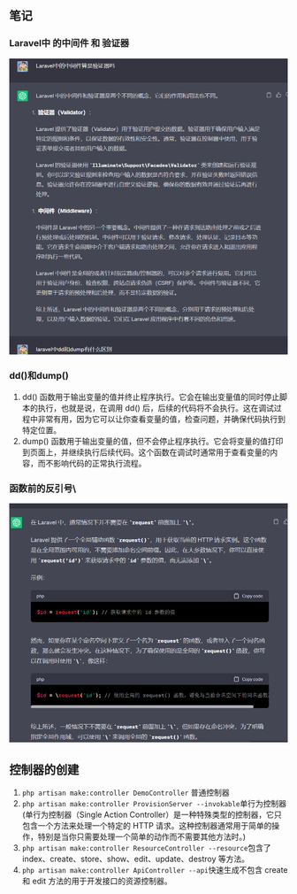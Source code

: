 ## 笔记
### Laravel中 的中间件 和 验证器
![img_1.png](img_1.png)
### dd()和dump()
1. dd() 函数用于输出变量的值并终止程序执行。它会在输出变量值的同时停止脚本的执行，也就是说，在调用 dd() 后，后续的代码将不会执行。这在调试过程中非常有用，因为它可以让你查看变量的值，检查问题，并确保代码执行到特定位置。
2. dump() 函数用于输出变量的值，但不会停止程序执行。它会将变量的值打印到页面上，并继续执行后续代码。这个函数在调试时通常用于查看变量的内容，而不影响代码的正常执行流程。

### 函数前的反引号\
![img_2.png](img_2.png)

## 控制器的创建
1. `php artisan make:controller DemoController` 普通控制器
2. `php artisan make:controller ProvisionServer --invokable`单行为控制器 (单行为控制器（Single Action Controller）是一种特殊类型的控制器，它只包含一个方法来处理一个特定的 HTTP 请求。这种控制器通常用于简单的操作，特别是当你只需要处理一个简单的动作而不需要其他方法时。)
3. `php artisan make:controller ResourceController --resource`包含了index、create、store、show、edit、update、destroy 等方法。
4. `php artisan make:controller ApiController --api`快速生成不包含 create 和 edit 方法的用于开发接口的资源控制器。

